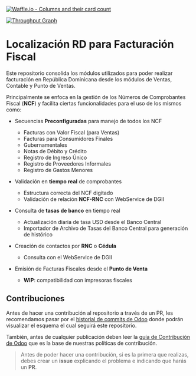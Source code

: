 [![Waffle.io - Columns and their card count](https://badge.waffle.io/odoo-dominicana/l10n-dominicana.svg?columns=all)](https://waffle.io/odoo-dominicana/l10n-dominicana)

[![Throughput Graph](https://graphs.waffle.io/odoo-dominicana/l10n-dominicana/throughput.svg)](https://waffle.io/odoo-dominicana/l10n-dominicana/metrics/throughput)


# Localización RD para Facturación Fiscal

Este repositorio consolida los módulos utilizados para poder realizar facturación en República Dominicana desde los módulos de Ventas, Contable y Punto de Ventas.

Principalmente se enfoca en la gestión de los Números de Comprobantes Fiscal (**NCF**) y facilita ciertas funcionalidades para el uso de los mismos como:
- Secuencias **Preconfiguradas** para manejo de todos los NCF
   - Facturas con Valor Fiscal (para Ventas)
   - Facturas para Consumidores Finales
   - Gubernamentales
   - Notas de Débito y Crédito
   - Registro de Ingreso Único
   - Registro de Proveedores Informales
   - Registro de Gastos Menores

- Validación en **tiempo real** de comprobantes
	- Estructura correcta del NCF digitado
	- Validación de relación **NCF-RNC** con WebService de DGII

- Consulta de **tasas de banco** en tiempo real
	- Actualización diaria de tasa USD desde el Banco Central
	- Importador de Archivo de Tasas del Banco Central para generación de histórico

- Creación de contactos por **RNC** o **Cédula**
	- Consulta con el WebService de DGII

- Emisión de Facturas Fiscales desde el **Punto de Venta**
	- **WIP**: compatibilidad con impresoras fiscales

## Contribuciones

Antes de hacer una contribución al repositorio a través de un PR, les recomendamos pasar por el [historial de commits de Odoo](https://github.com/odoo/odoo/commits/11.0) donde podrán visualizar el esquema el cual seguirá este repositorio.

También, antes de cualquier publicación deben leer la [guía de Contribución de Odoo](https://github.com/odoo/odoo/wiki/Contributing) que es la base de nuestras políticas de contribución.

> Antes de poder hacer una contribución, si es la primera que realizas, debes crear un **issue** explicando el problema e indicando que harás un **PR**.

